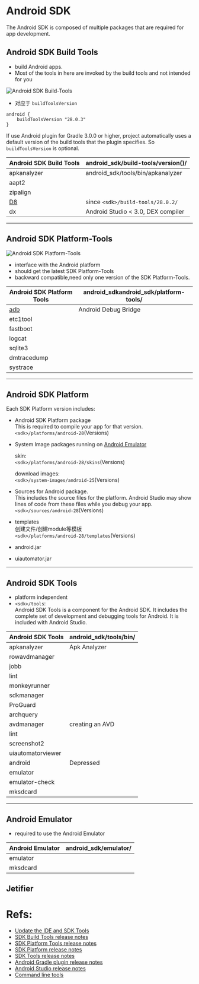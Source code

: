 # Android SDK
The Android SDK is composed of multiple packages that are required for app development. 

## Android SDK Build Tools  
- build Android apps.
- Most of the tools in here are invoked by the build tools and not intended for you

![Android SDK Build-Tools](https://github.com/YingVickyCao/YingVickyCao.github.io/blob/master/img/android/build/Android_SDK_Build-Tools.png)

- 对应于 `buildToolsVersion`
```
android {
    buildToolsVersion "28.0.3"
}
```
If use Android plugin for Gradle 3.0.0 or higher, project automatically uses a default version of the build tools that the plugin specifies. So `buildToolsVersion` is optional.

Android SDK Build Tools | android_sdk/build-tools/version()/
---                 |---
apkanalyzer         | android_sdk/tools/bin/apkanalyzer
aapt2               | 
zipalign            |
[D8](https://github.com/YingVickyCao/YingVickyCao.github.io/blob/master/doc/android/build/D8.md#d8) |since  `<sdk>/build-tools/28.0.2/`
dx                  | Android Studio < 3.0, DEX compiler

---

## Android SDK Platform-Tools

![Android SDK Platform-Tools](https://github.com/YingVickyCao/YingVickyCao.github.io/blob/master/img/android/build/Android_SDK_Platform-Tools.png)  

- interface with the Android platform
- should get the latest SDK Platform-Tools
- backward compatible,need only one version of the SDK Platform-Tools.

Android SDK Platform Tools | android_sdkandroid_sdk/platform-tools/
---                 |---
[adb](https://developer.android.google.cn/studio/command-line/adb) | Android Debug Bridge
etc1tool            | 
fastboot            |
logcat              |
sqlite3             |
dmtracedump         |
systrace            |

---

## Android SDK Platform
Each SDK Platform version includes:

-  Android SDK Platform package   
This is required to compile your app for that version.  
`<sdk>/platforms/android-28`(Versions)  

- System Image packages running on [Android Emulator](https://developer.android.google.cn/studio/run/emulator.html)    

    skin:   
    `<sdk>/platforms/android-28/skins`(Versions)  
    
    download images:     
    `<sdk>/system-images/android-25`(Versions)

- Sources for Android package.   
This includes the source files for the platform. Android Studio may show lines of code from these files while you debug your app.
`<sdk>/sources/android-28`(Versions)

- templates   
创建文件/创建module等模板  
`<sdk>/platforms/android-28/templates`(Versions)  

- android.jar

- uiautomator.jar

---

## Android SDK Tools
- platform independent
- `<sdk>/tools`:    
Android SDK Tools is a component for the Android SDK. It includes the complete set of development and debugging tools for Android. It is included with Android Studio.

Android SDK Tools   | android_sdk/tools/bin/
---                 |---
apkanalyzer         | Apk Analyzer
rowavdmanager       | 
jobb                | 
lint                | 
monkeyrunner        | 
sdkmanager          | 
ProGuard            |
archquery           |
avdmanager          | creating an AVD  
lint                | 
screenshot2         | 
uiautomatorviewer   | 
android             | Depressed
emulator            | 
emulator-check      |
mksdcard            |

---
## Android Emulator
- required to use the Android Emulator

Android Emulator    | android_sdk/emulator/
---                 |---
emulator            |
mksdcard            |

## Jetifier

# Refs:
- [Update the IDE and SDK Tools](https://developer.android.google.cn/studio/command-line/sdkmanager.htm)
- [SDK Build Tools release notes](https://developer.android.google.cn/studio/releases/build-tools)
- [SDK Platform Tools release notes](https://developer.android.google.cn/studio/releases/platform-tools)
- [SDK Platform release notes](https://developer.android.google.cn/studio/releases/platforms)
- [SDK Tools release notes](https://developer.android.google.cn/studio/releases/sdk-tools)
- [Android Gradle plugin release notes](https://developer.android.google.cn/studio/releases/gradle-plugin)
- [Android Studio release notes](https://developer.android.google.cn/studio/releases)
- [Command line tools](https://developer.android.google.cn/studio/command-line)